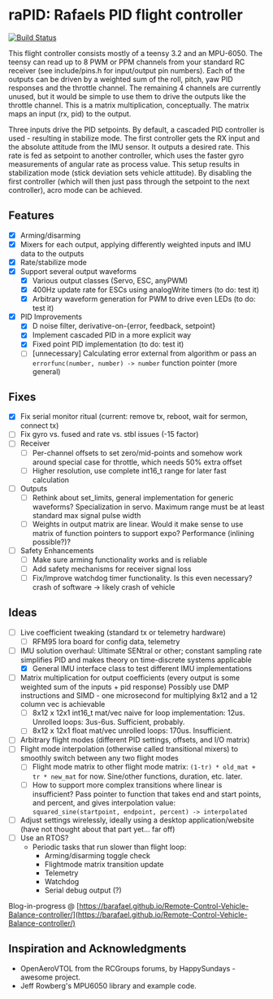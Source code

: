 # raPID: Rafaels PID flight controller

[![Build Status](https://travis-ci.org/barafael/raPID.svg?branch=master)](https://travis-ci.org/barafael/raPID)

This flight controller consists mostly of a teensy 3.2 and an MPU-6050. The
teensy can read up to 8 PWM or PPM channels from your standard RC receiver (see
include/pins.h for input/output pin numbers). Each of the outputs can be driven
by a weighted sum of the roll, pitch, yaw PID responses and the throttle
channel. The remaining 4 channels are currently unused, but it would be simple
to use them to drive the outputs like the throttle channel. This is a matrix
multiplication, conceptually. The matrix maps an input (rx, pid) to the output.

Three inputs drive the PID setpoints. By default, a cascaded PID controller is
used - resulting in stabilize mode. The first controller gets the RX input and
the absolute attitude from the IMU sensor. It outputs a desired rate. This rate
is fed as setpoint to another controller, which uses the faster gyro
measurements of angular rate as process value. This setup results in
stabilization mode (stick deviation sets vehicle attitude). By disabling the
first controller (which will then just pass through the setpoint to the next
controller), acro mode can be achieved.

## Features
- [x] Arming/disarming
- [x] Mixers for each output, applying differently weighted inputs and IMU data to the outputs
- [x] Rate/stabilize mode
- [x] Support several output waveforms
  - [x] Various output classes (Servo, ESC, anyPWM)
  - [x] 400Hz update rate for ESCs using analogWrite timers (to do: test it)
  - [x] Arbitrary waveform generation for PWM to drive even LEDs (to do: test it)
- [x] PID Improvements
  - [x] D noise filter, derivative-on-{error, feedback, setpoint}
  - [x] Implement cascaded PID in a more explicit way
  - [x] Fixed point PID implementation (to do: test it)
  - [ ] [unnecessary] Calculating error external from algorithm or pass an ```errorfunc(number, number) -> number``` function pointer (more general)

## Fixes
- [x] Fix serial monitor ritual (current: remove tx, reboot, wait for sermon, connect tx)
- [ ] Fix gyro vs. fused and rate vs. stbl issues (-15 factor)
- [ ] Receiver
  - [ ] Per-channel offsets to set zero/mid-points and somehow work around special case for throttle, which needs 50% extra offset
  - [ ] Higher resolution, use complete int16_t range for later fast calculation
- [ ] Outputs
  - [ ] Rethink about set_limits, general implementation for generic waveforms? Specialization in servo. Maximum range must be at least standard max signal pulse width
  - [ ] Weights in output matrix are linear. Would it make sense to use matrix of function pointers to support expo? Performance (inlining possible?)?
- [ ] Safety Enhancements
  - [ ] Make sure arming functionality works and is reliable
  - [ ] Add safety mechanisms for receiver signal loss
  - [ ] Fix/Improve watchdog timer functionality. Is this even necessary? crash of software -> likely crash of vehicle

## Ideas
- [ ] Live coefficient tweaking (standard tx or telemetry hardware)
  - [ ] RFM95 lora board for config data, telemetry
- [ ] IMU solution overhaul: Ultimate SENtral or other; constant sampling rate simplifies PID and makes theory on time-discrete systems applicable
  - [x] General IMU interface class to test different IMU implementations
- [ ] Matrix multiplication for output coefficients (every output is some weighted sum of the inputs + pid response) Possibly use DMP instructions and SIMD - one microsecond for multiplying 8x12 and a 12 column vec is achievable
  - [ ] 8x12 x 12x1 int16_t mat/vec naive for loop implementation: 12us. Unrolled loops: 3us-6us. Sufficient, probably.
  - [ ] 8x12 x 12x1 float mat/vec unrolled loops: 170us. Insufficient.
- [ ] Arbitrary flight modes (different PID settings, offsets, and I/O matrix)
- [ ] Flight mode interpolation (otherwise called transitional mixers) to smoothly switch between any two flight modes
  - [ ] Flight mode matrix to other flight mode matrix: ```(1-tr) * old_mat + tr * new_mat``` for now. Sine/other functions, duration, etc. later.
  - [ ] How to support more complex transitions where linear is insufficient? Pass pointer to function that takes end and start points, and percent, and gives interpolation value:
        ```squared_sine(startpoint, endpoint, percent) -> interpolated```
- [ ] Adjust settings wirelessly, ideally using a desktop application/website (have not thought about that part yet... far off)
- [ ] Use an RTOS?
  * Periodic tasks that run slower than flight loop:
    * Arming/disarming toggle check
    * Flightmode matrix transition update
    * Telemetry
    * Watchdog
    * Serial debug output (?)

Blog-in-progress @ [https://barafael.github.io/Remote-Control-Vehicle-Balance-controller/](https://barafael.github.io/Remote-Control-Vehicle-Balance-controller/)

## Inspiration and Acknowledgments

* OpenAeroVTOL from the RCGroups forums, by HappySundays - awesome project.
* Jeff Rowberg's MPU6050 library and example code.
